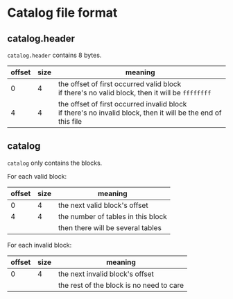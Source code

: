 # Catalog file format

## catalog.header

`catalog.header` contains 8 bytes.

| offset | size | meaning |
|---|---|---|
|0|4|the offset of first occurred valid block<br>if there's no valid block, then it will be `ffffffff`|
|4|4|the offset of first occurred invalid block<br>if there's no invalid block, then it will be the end of this file|

## catalog

`catalog` only contains the blocks.

For each valid block:

|offset|size|meaning|
|-|-|-|
|0|4|the next valid block's offset|
|4|4|the number of tables in this block|
|||then there will be several tables|

For each invalid block:

|offset|size|meaning|
|-|-|-|
|0|4|the next invalid block's offset|
|||the rest of the block is no need to care|